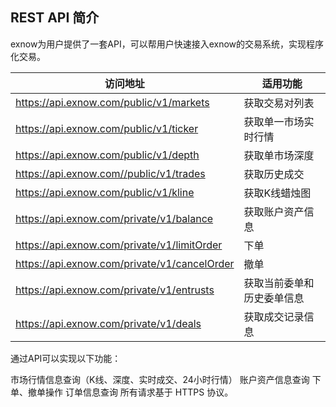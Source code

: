 ## REST API 简介
exnow为用户提供了一套API，可以帮用户快速接入exnow的交易系统，实现程序化交易。

|访问地址	|适用功能	|
| ------ | ------ |
| https://api.exnow.com/public/v1/markets | 获取交易对列表 |
| https://api.exnow.com/public/v1/ticker  | 获取单一市场实时行情 |
| https://api.exnow.com/public/v1/depth | 获取单市场深度  |
| https://api.exnow.com//public/v1/trades  | 获取历史成交 |
| https://api.exnow.com/public/v1/kline  | 获取K线蜡烛图 |
| https://api.exnow.com/private/v1/balance | 获取账户资产信息 |
| https://api.exnow.com/private/v1/limitOrder | 下单 |
| https://api.exnow.com/private/v1/cancelOrder | 撤单 |
| https://api.exnow.com/private/v1/entrusts | 获取当前委单和历史委单信息 |
| https://api.exnow.com/private/v1/deals | 获取成交记录信息 |



通过API可以实现以下功能：

市场行情信息查询（K线、深度、实时成交、24小时行情）
账户资产信息查询
下单、撤单操作
订单信息查询 所有请求基于 HTTPS 协议。

